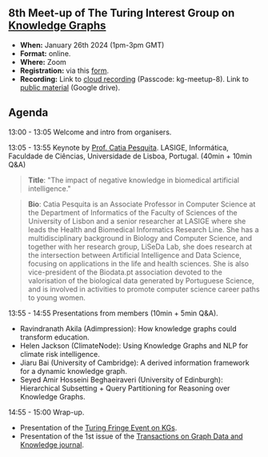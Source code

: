 ## 8th Meet-up of The Turing Interest Group on [Knowledge Graphs](https://www.turing.ac.uk/research/interest-groups/knowledge-graphs)

- **When:** January 26th 2024 (1pm-3pm GMT)
- **Format:** online.
- **Where:** Zoom
- **Registration:** via this [form](https://forms.gle/8EU4EuAxkw6awr1JA).
- **Recording:** Link to [cloud recording](https://city-ac-uk.zoom.us/rec/share/nLd8NNX46yoKW_CDxKvq_4q9SzF2HYQObDJT9hnZlnAnBW3y1H9ZM8SUFC2ySfr0.BjwB_1tNwiKMq1ro)  (Passcode: kg-meetup-8). Link to [public material](https://drive.google.com/drive/folders/1Gr0O6M3WCSm5I4Z0oFvGasEcyNAbHWme?usp=sharing) (Google drive).

## Agenda

13:00 - 13:05    Welcome and intro from organisers.

13:05 - 13:55    Keynote by [Prof. Catia Pesquita](https://www.di.fc.ul.pt/~catiapesquita/). LASIGE, Informática, Faculdade de Ciências, Universidade de Lisboa, Portugal.  (40min + 10min Q&A)

> **Title**:  "The impact of negative knowledge in biomedical artificial intelligence."

> **Bio**: Catia Pesquita is an Associate Professor in Computer Science at the Department of Informatics of the Faculty of Sciences of the University of Lisbon and a senior researcher at LASIGE where she leads the Health and Biomedical Informatics Research Line.
> She has a multidisciplinary background in Biology and Computer Science, and together with her research group, LiSeDa Lab, she does research at the intersection between Artificial Intelligence and Data Science, focusing on applications in the life and health sciences. She is also vice-president of the Biodata.pt association devoted to the valorisation of the biological data generated by Portuguese Science, and is involved in activities to promote computer science career paths to young women.

13:55 - 14:55   Presentations from members (10min + 5min Q&A).
  -  Ravindranath Akila	(Adimpression): How knowledge graphs could transform education.
  -  Helen Jackson (ClimateNode): Using Knowledge Graphs and NLP for climate risk intelligence.
  -  Jiaru Bai (University of Cambridge): A derived information framework for a dynamic knowledge graph.
  -  Seyed Amir Hosseini Beghaeiraveri	(University of Edinburgh): Hierarchical Subsetting + Query Partitioning for Reasoning over Knowledge Graphs.
  
14:55 - 15:00   Wrap-up. 
- Presentation of the [Turing Fringe Event on KGs](https://github.com/turing-knowledge-graphs/meet-ups/blob/main/symposium-2024-ai-uk-fringe-event.md).
- Presentation of the 1st issue of the [Transactions on Graph Data and Knowledge journal](https://drops.dagstuhl.de/entities/issue/TGDK-volume-1-issue-1).
